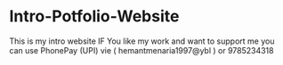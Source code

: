 # Intro-Potfolio-Website
This is my intro website 
IF You like my work and want to support me you can use PhonePay (UPI) vie ( hemantmenaria1997@ybl ) or 9785234318
